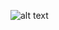 ![alt text]([http://url/to/img.png](https://github.com/SHubinaOlga/SHubinaOlga/blob/main/6300033705_0a94d3cc92_o.jpg))
